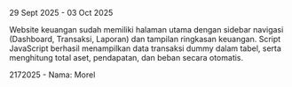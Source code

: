 29 Sept 2025 - 03 Oct 2025

Website keuangan sudah memiliki halaman utama dengan sidebar navigasi (Dashboard, Transaksi, Laporan) dan tampilan ringkasan keuangan. Script JavaScript berhasil menampilkan data transaksi dummy dalam tabel, serta menghitung total aset, pendapatan, dan beban secara otomatis.

2172025 - Nama: Morel

